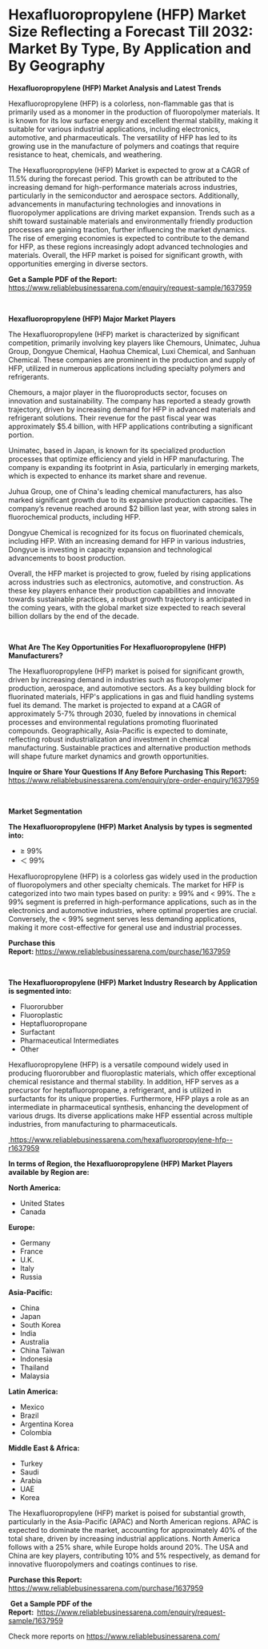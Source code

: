 <p><h1>Hexafluoropropylene (HFP) Market Size Reflecting a Forecast Till 2032: Market By Type, By Application and By Geography</h1></p><p><strong>Hexafluoropropylene (HFP) Market Analysis and Latest Trends</strong></p>
<p><p>Hexafluoropropylene (HFP) is a colorless, non-flammable gas that is primarily used as a monomer in the production of fluoropolymer materials. It is known for its low surface energy and excellent thermal stability, making it suitable for various industrial applications, including electronics, automotive, and pharmaceuticals. The versatility of HFP has led to its growing use in the manufacture of polymers and coatings that require resistance to heat, chemicals, and weathering.</p><p>The Hexafluoropropylene (HFP) Market is expected to grow at a CAGR of 11.5% during the forecast period. This growth can be attributed to the increasing demand for high-performance materials across industries, particularly in the semiconductor and aerospace sectors. Additionally, advancements in manufacturing technologies and innovations in fluoropolymer applications are driving market expansion. Trends such as a shift toward sustainable materials and environmentally friendly production processes are gaining traction, further influencing the market dynamics. The rise of emerging economies is expected to contribute to the demand for HFP, as these regions increasingly adopt advanced technologies and materials. Overall, the HFP market is poised for significant growth, with opportunities emerging in diverse sectors.</p></p>
<p><strong>Get a Sample PDF of the Report:&nbsp;</strong> <a href="https://www.reliablebusinessarena.com/enquiry/request-sample/1637959?utm_campaign=3010&utm_medium=2&utm_source=Github&utm_content=ia&utm_term=02042025&utm_id=hexafluoropropylene-hfp">https://www.reliablebusinessarena.com/enquiry/request-sample/1637959</a></p>
<p>&nbsp;</p>
<p><strong>Hexafluoropropylene (HFP) Major Market Players</strong></p>
<p><p>The Hexafluoropropylene (HFP) market is characterized by significant competition, primarily involving key players like Chemours, Unimatec, Juhua Group, Dongyue Chemical, Haohua Chemical, Luxi Chemical, and Sanhuan Chemical. These companies are prominent in the production and supply of HFP, utilized in numerous applications including specialty polymers and refrigerants.</p><p>Chemours, a major player in the fluoroproducts sector, focuses on innovation and sustainability. The company has reported a steady growth trajectory, driven by increasing demand for HFP in advanced materials and refrigerant solutions. Their revenue for the past fiscal year was approximately $5.4 billion, with HFP applications contributing a significant portion.</p><p>Unimatec, based in Japan, is known for its specialized production processes that optimize efficiency and yield in HFP manufacturing. The company is expanding its footprint in Asia, particularly in emerging markets, which is expected to enhance its market share and revenue. </p><p>Juhua Group, one of China's leading chemical manufacturers, has also marked significant growth due to its expansive production capacities. The company’s revenue reached around $2 billion last year, with strong sales in fluorochemical products, including HFP.</p><p>Dongyue Chemical is recognized for its focus on fluorinated chemicals, including HFP. With an increasing demand for HFP in various industries, Dongyue is investing in capacity expansion and technological advancements to boost production. </p><p>Overall, the HFP market is projected to grow, fueled by rising applications across industries such as electronics, automotive, and construction. As these key players enhance their production capabilities and innovate towards sustainable practices, a robust growth trajectory is anticipated in the coming years, with the global market size expected to reach several billion dollars by the end of the decade.</p></p>
<p>&nbsp;</p>
<p><strong>What Are The Key Opportunities For Hexafluoropropylene (HFP) Manufacturers?</strong></p>
<p><p>The Hexafluoropropylene (HFP) market is poised for significant growth, driven by increasing demand in industries such as fluoropolymer production, aerospace, and automotive sectors. As a key building block for fluorinated materials, HFP's applications in gas and fluid handling systems fuel its demand. The market is projected to expand at a CAGR of approximately 5-7% through 2030, fueled by innovations in chemical processes and environmental regulations promoting fluorinated compounds. Geographically, Asia-Pacific is expected to dominate, reflecting robust industrialization and investment in chemical manufacturing. Sustainable practices and alternative production methods will shape future market dynamics and growth opportunities.</p></p>
<p><strong>Inquire or Share Your Questions If Any Before Purchasing This Report:</strong> <a href="https://www.reliablebusinessarena.com/enquiry/pre-order-enquiry/1637959?utm_campaign=3010&utm_medium=2&utm_source=Github&utm_content=ia&utm_term=02042025&utm_id=hexafluoropropylene-hfp">https://www.reliablebusinessarena.com/enquiry/pre-order-enquiry/1637959</a></p>
<p>&nbsp;</p>
<p><strong>Market Segmentation</strong></p>
<p><strong>The Hexafluoropropylene (HFP) Market Analysis by types is segmented into:</strong></p>
<p><ul><li>≥ 99%</li><li>＜ 99%</li></ul></p>
<p><p>Hexafluoropropylene (HFP) is a colorless gas widely used in the production of fluoropolymers and other specialty chemicals. The market for HFP is categorized into two main types based on purity: ≥ 99% and < 99%. The ≥ 99% segment is preferred in high-performance applications, such as in the electronics and automotive industries, where optimal properties are crucial. Conversely, the < 99% segment serves less demanding applications, making it more cost-effective for general use and industrial processes.</p></p>
<p><strong>Purchase this Report:&nbsp;</strong><a href="https://www.reliablebusinessarena.com/purchase/1637959?utm_campaign=3010&utm_medium=2&utm_source=Github&utm_content=ia&utm_term=02042025&utm_id=hexafluoropropylene-hfp">https://www.reliablebusinessarena.com/purchase/1637959</a></p>
<p>&nbsp;</p>
<p><strong>The Hexafluoropropylene (HFP) Market Industry Research by Application is segmented into:</strong></p>
<p><ul><li>Fluororubber</li><li>Fluoroplastic</li><li>Heptafluoropropane</li><li>Surfactant</li><li>Pharmaceutical Intermediates</li><li>Other</li></ul></p>
<p><p>Hexafluoropropylene (HFP) is a versatile compound widely used in producing fluororubber and fluoroplastic materials, which offer exceptional chemical resistance and thermal stability. In addition, HFP serves as a precursor for heptafluoropropane, a refrigerant, and is utilized in surfactants for its unique properties. Furthermore, HFP plays a role as an intermediate in pharmaceutical synthesis, enhancing the development of various drugs. Its diverse applications make HFP essential across multiple industries, from manufacturing to pharmaceuticals.</p></p>
<p><a href="https://www.reliablebusinessarena.com/hexafluoropropylene-hfp--r1637959?utm_campaign=3010&utm_medium=2&utm_source=Github&utm_content=ia&utm_term=02042025&utm_id=hexafluoropropylene-hfp">&nbsp;https://www.reliablebusinessarena.com/hexafluoropropylene-hfp--r1637959</a></p>
<p><strong>In terms of Region, the Hexafluoropropylene (HFP) Market Players available by Region are:</strong></p>
<p>
    <p> <strong> North America: </strong>
        <ul>
            <li>United States</li>
            <li>Canada</li>
        </ul>
        </p> 
    <p> <strong> Europe: </strong>
        <ul>
            <li>Germany</li>
            <li>France</li>
            <li>U.K.</li>
            <li>Italy</li>
            <li>Russia</li>
        </ul>
        </p> 
    <p> <strong> Asia-Pacific: </strong>
        <ul>
            <li>China</li>
            <li>Japan</li>
            <li>South Korea</li>
            <li>India</li>
            <li>Australia</li>
            <li>China Taiwan</li>
            <li>Indonesia</li>
            <li>Thailand</li>
            <li>Malaysia</li>
        </ul>
        </p> 
    <p> <strong> Latin America: </strong>
        <ul>
            <li>Mexico</li>
            <li>Brazil</li>
            <li>Argentina Korea</li>
            <li>Colombia</li>
        </ul>
        </p> 
    <p> <strong> Middle East & Africa: </strong>
        <ul>
            <li>Turkey</li>
            <li>Saudi</li>
            <li>Arabia</li>
            <li>UAE</li>
            <li>Korea</li>
        </ul>
    </p>
    </p>
<p><p>The Hexafluoropropylene (HFP) market is poised for substantial growth, particularly in the Asia-Pacific (APAC) and North American regions. APAC is expected to dominate the market, accounting for approximately 40% of the total share, driven by increasing industrial applications. North America follows with a 25% share, while Europe holds around 20%. The USA and China are key players, contributing 10% and 5% respectively, as demand for innovative fluoropolymers and coatings continues to rise.</p></p>
<p><strong>Purchase this Report: </strong><a href="https://www.reliablebusinessarena.com/purchase/1637959?utm_campaign=3010&utm_medium=2&utm_source=Github&utm_content=ia&utm_term=02042025&utm_id=hexafluoropropylene-hfp">https://www.reliablebusinessarena.com/purchase/1637959</a></p>
<p>&nbsp;<strong>Get a Sample PDF of the Report:&nbsp;&nbsp;</strong><a href="https://www.reliablebusinessarena.com/enquiry/request-sample/1637959?utm_campaign=3010&utm_medium=2&utm_source=Github&utm_content=ia&utm_term=02042025&utm_id=hexafluoropropylene-hfp">https://www.reliablebusinessarena.com/enquiry/request-sample/1637959</a></p>
<p><strong></strong></p>
<p>Check more reports on <a href="https://www.reliablebusinessarena.com/?utm_campaign=3010&utm_medium=2&utm_source=Github&utm_content=ia&utm_term=02042025&utm_id=hexafluoropropylene-hfp">https://www.reliablebusinessarena.com/</a></p>